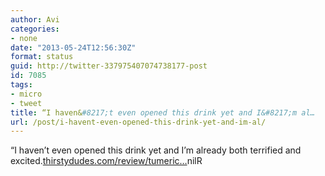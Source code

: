 ```yaml
---
author: Avi
categories:
- none
date: "2013-05-24T12:56:30Z"
format: status
guid: http://twitter-337975407074738177-post
id: 7085
tags:
- micro
- tweet
title: “I haven&#8217;t even opened this drink yet and I&#8217;m al…
url: /post/i-havent-even-opened-this-drink-yet-and-im-al/
---
```

“I haven&#8217;t even opened this drink yet and I&#8217;m already both terrified and excited.[thirstydudes.com/review/tumeric…](http://www.thirstydudes.com/review/tumeric-the-elixer-of-life-pure-prana-3214)nilR